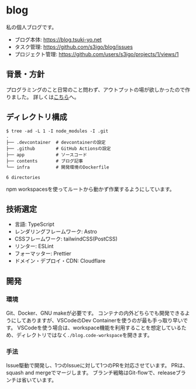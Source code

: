 # blog

私の個人ブログです。

<ul>
    <li>ブログ本体: <a href="https://blog.tsuki-yo.net" target="_blank">https://blog.tsuki-yo.net</a></li>
    <li>タスク管理: <a href="https://github.com/s3igo/blog/issues" target="_blank">https://github.com/s3igo/blog/issues</a></li>
    <li>プロジェクト管理: <a href="https://github.com/users/s3igo/projects/1/views/1" target="_blank">https://github.com/users/s3igo/projects/1/views/1</a></li>
</ul>

## 背景・方針

プログラミングのこと日常のこと問わず、アウトプットの場が欲しかったので作りました。
詳しくは<a href="https://blog.tsuki-yo.net/posts/first-post/" target="_blank">こちら</a>へ。

## ディレクトリ構成

```shell
$ tree -ad -L 1 -I node_modules -I .git
.
├── .devcontainer  # devcontainerの設定
├── .github        # GitHub Actionsの設定
├── app            # ソースコード
├── contents       # ブログ記事
└── infra          # 開発環境のDockerfile

6 directories
```

npm workspacesを使ってルートから動かず作業するようにしています。

##  技術選定

- 言語: TypeScript
- レンダリングフレームワーク: Astro
- CSSフレームワーク: tailwindCSS(PostCSS)
- リンター: ESLint
- フォーマッター: Prettier
- ドメイン・デプロイ・CDN: Cloudflare

## 開発

### 環境

Git、Docker、GNU makeが必要です。
コンテナの内外どちらでも開発できるようにしてありますが、VSCodeのDev Containerを使うのが最も手っ取り早いです。
VSCodeを使う場合は、workspace機能を利用することを想定しているため、ディレクトリではなく`./blog.code-workspace`を開きます。

### 手法

Issue駆動で開発し、1つのIssueに対して1つのPRを対応させています。
PRは、squash and mergeでマージします。
ブランチ戦略はGit-flowで、releaseブランチは省いています。
